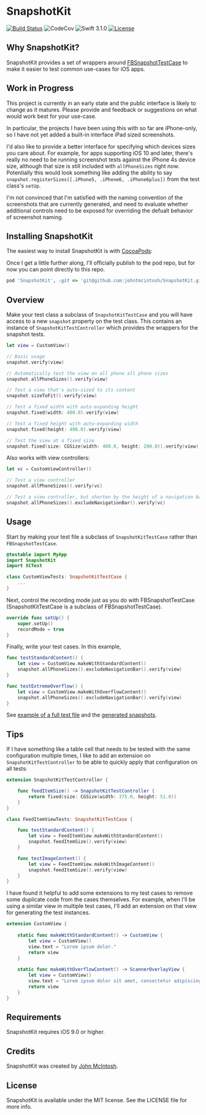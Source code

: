 # SnapshotKit

<!--[![CocoaPods compatible](https://img.shields.io/cocoapods/v/SnapshotKit.svg)](#cocoapods)-->
<!--[![CocoaPods](https://img.shields.io/cocoapods/dt/SnapshotKit.svg)]()-->
<!--[![Carthage compatible](https://img.shields.io/badge/Carthage-compatible-4BC51D.svg?style=flat)](https://github.com/Carthage/Carthage)-->
[![Build Status](https://travis-ci.org/johntmcintosh/SnapshotKit.svg?branch=master)](https://travis-ci.org/johntmcintosh/SnapshotKit)
![CodeCov](https://img.shields.io/codecov/c/github/johntmcintosh/SnapshotKit.svg)
![Swift 3.1.0](https://img.shields.io/badge/Swift-3.1.0-orange.svg)
[![License](http://img.shields.io/:license-mit-blue.svg)](http://doge.mit-license.org)

## Why SnapshotKit?

SnapshotKit provides a set of wrappers around [FBSnapshotTestCase](https://github.com/facebook/ios-snapshot-test-case) to make it easier to test common use-cases for iOS apps.

## Work in Progress

This project is currently in an early state and the public interface is likely to change as it matures. Please provide and feedback or suggestions on what would work best for your use-case.

In particular, the projects I have been using this with so far are iPhone-only, so I have not yet added a built-in interface iPad sized screenshots.

I'd also like to provide a better interface for specifying which devices sizes you care about. For example, for apps supporting iOS 10 and later, there's really no need to be running screenshot tests against the iPhone 4s device size, although that size is still included with `allPhoneSizes` right now. Potentially this would look something like adding the ability to say `snapshot.registerSizes([.iPhone5, .iPhone6, .iPhone6plus])` from the test class's `setUp`. 

I'm not convinced that I'm satisfied with the naming convention of the screenshots that are currently generated, and need to evaluate whether additional controls need to be exposed for overriding the defualt behavior of screenshot naming.

## Installing SnapshotKit
<!--[![CocoaPods compatible](https://img.shields.io/cocoapods/v/SnapshotKit.svg)](#cocoapods)-->

The easiest way to install SnapshotKit is with [CocoaPods](https://github.com/cocoapods/cocoapods):

Once I get a little further along, I'll officially publish to the pod repo, but for now you can point directly to this repo.

```Ruby
pod 'SnapshotKit', :git => 'git@github.com:johntmcintosh/SnapshotKit.git', :branch => 'master'
```

## Overview

Make your test class a subclass of `SnapshotKitTestCase` and you will have access to a new `snapshot` property on the test class. This contains an instance of `SnapshotKitTestController` which provides the wrappers for the snapshot tests.

```swift
let view = CustomView()

// Basic usage
snapshot.verify(view)

// Automatically test the view on all phone all phone sizes
snapshot.allPhoneSizes().verify(view)

// Test a view that's auto-sized to its content
snapshot.sizeToFit().verify(view)

// Test a fixed width with auto-expanding height
snapshot.fixed(width: 400.0).verify(view)

// Test a fixed height with auto-expanding width
snapshot.fixed(height: 400.0).verify(view)

// Test the view at a fixed size
snapshot.fixed(size: CGSize(width: 400.0, height: 200.0)).verify(view)
```

Also works with view controllers:

```swift
let vc = CustomViewController()

// Test a view controller
snapshot.allPhoneSizes().verify(vc)

// Test a view controller, but shorten by the height of a navigation bar
snapshot.allPhoneSizes().excludeNavigationBar().verify(vc)
```

## Usage

Start by making your test file a subclass of `SnapshotKitTestCase` rather than `FBSnapshotTestCase`.

```swift
@testable import MyApp
import SnapshotKit
import XCTest

class CustomViewTests: SnapshotKitTestCase {
    ...
}
```

Next, control the recording mode just as you do with FBSnapshotTestCase (SnapshotKitTestCase is a subclass of FBSnapshotTestCase).

```swift
override func setUp() {
    super.setUp()
    recordMode = true
}
```

Finally, write your test cases. In this example, 

```swift
func testStandardContent() {
    let view = CustomView.makeWithStandardContent()   
    snapshot.allPhoneSizes().excludeNavigationBar().verify(view)
}

func testExtremeOverflow() {
    let view = CustomView.makeWithOverflowContent()
    snapshot.allPhoneSizes().excludeNavigationBar().verify(view)
}
```

See [example of a full test file](https://github.com/johntmcintosh/SnapshotKit/blob/master/SnapshotKitTests/SnapshotKitTests.swift) and the [generated snapshots](https://github.com/johntmcintosh/SnapshotKit/tree/master/SnapshotKitTests/ReferenceImages_64/SnapshotKitTests.SnapshotKitTests).


## Tips

If I have something like a table cell that needs to be tested with the same configuration multiple times, I like to add an extension on `SnapshotKitTestController` to be able to quickly apply that configuration on all tests:

```swift
extension SnapshotKitTestController {    

    func feedItemSize() -> SnapshotKitTestController {
        return fixed(size: CGSize(width: 375.0, height: 51.0))
    }
}

class FeedItemViewTests: SnapshotKitTestCase {

    func testStandardContent() {
        let view = FeedItemView.makeWithStandardContent()   
        snapshot.feedItemSize().verify(view)
    }

    func testImageContent() {
        let view = FeedItemView.makeWithImageContent()   
        snapshot.feedItemSize().verify(view)
    }
}
```

I have found it helpful to add some extensions to my test cases to remove some duplicate code from the cases themselves. For example, when I'll be using a similar view in multiple test cases, I'll add an extension on that view for generating the test instances.

```swift
extension CustomView {
    
    static func makeWithStandardContent() -> CustomView {
        let view = CustomView()
        view.text = "Lorem ipsum dolor."
        return view
    }
    
    static func makeWithOverflowContent() -> ScannerOverlayView {
        let view = CustomView()
        view.text = "Lorem ipsum dolor sit amet, consectetur adipiscing elit. Vestibulum quis turpis eget elit porta efficitur at vel ante. Proin sit amet ipsum eget nibh varius accumsan eu ut leo."
        return view
    }
}
```

## Requirements

SnapshotKit requires iOS 9.0 or higher.


## Credits

SnapshotKit was created by [John McIntosh](http://twitter.com/johntmcintosh).

## License

SnapshotKit is available under the MIT license. See the LICENSE file for more info.
